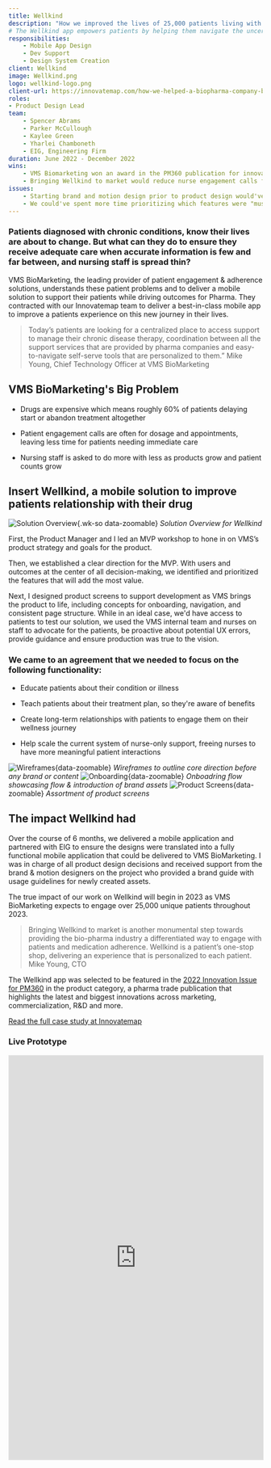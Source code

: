 ```yaml
---
title: Wellkind
description: "How we improved the lives of 25,000 patients living with chronic conditions"
# The Wellkind app empowers patients by helping them navigate the uncertainty of their treatment and supports better outcomes by providing the information and motivation needed to drive sustained behavior change.
responsibilities:
    - Mobile App Design
    - Dev Support
    - Design System Creation
client: Wellkind
image: Wellkind.png
logo: wellkind-logo.png
client-url: https://innovatemap.com/how-we-helped-a-biopharma-company-build-a-b2c-app-from-start-to-finish/
roles: 
- Product Design Lead
team: 
    - Spencer Abrams
    - Parker McCullough
    - Kaylee Green
    - Yharlei Chamboneth
    - EIG, Engineering Firm
duration: June 2022 - December 2022
wins: 
    - VMS Biomarketing won an award in the PM360 publication for innovation in the App Category
    - Bringing Wellkind to market would reduce nurse engagement calls for simple questions by ~20% in a year 
issues:
    - Starting brand and motion design prior to product design would've reduced the total time it took to get the product live  
    - We could've spent more time prioritizing which features were "must-have" for patients. Ultimately they just want the best care, the app shouldn't slow that down. 
---
```

<section>

### Patients diagnosed with chronic conditions, know their lives are about to change. But what can they do to ensure they receive adequate care when accurate information is few and far between, and nursing staff is spread thin?

VMS BioMarketing, the leading provider of patient engagement & adherence solutions, understands these patient problems and to deliver a mobile solution to support their patients while driving outcomes for Pharma. They contracted with our Innovatemap team to deliver a best-in-class mobile app to improve a patients experience on this new journey in their lives.
<!-- 
## I led product design efforts alongside the Innovatemap team to deliver:

- 25k patients successfully onboarded in year one

- A 15% reduction in nurse engagement calls for "simple" drug related questions -->
</section>

> Today’s patients are looking for a centralized place to access support to manage their chronic disease therapy, coordination between all the support services that are provided by pharma companies and easy-to-navigate self-serve tools that are personalized to them.”  Mike Young, Chief Technology Officer at VMS BioMarketing

<section>

## VMS BioMarketing's Big Problem

- Drugs are expensive which means roughly 60% of patients delaying start or abandon treatment altogether

- Patient engagement calls are often for dosage and appointments, leaving less time for patients needing immediate care

- Nursing staff is asked to do more with less as products grow and patient counts grow
</section>



<section>

## Insert Wellkind, a mobile solution to improve patients relationship with their drug
![Solution Overview](/assets/projects/wellkind/so.png){.wk-so data-zoomable}
*Solution Overview for Wellkind*

First, the Product Manager and I led an MVP workshop to hone in on VMS’s product strategy and goals for the product.

Then, we established a clear direction for the MVP. With users and outcomes at the center of all decision-making, we identified and prioritized the features that will add the most value. 

Next, I designed product screens to support development as VMS brings the product to life, including concepts for onboarding, navigation, and consistent page structure. While in an ideal case, we'd have access to patients to test our solution, we used the VMS internal team and nurses on staff to advocate for the patients, be proactive about potential UX errors, provide guidance and ensure production was true to the vision. 

### We came to an agreement that we needed to focus on the following functionality:

- Educate patients about their condition or illness

- Teach patients about their treatment plan, so they're aware of benefits

- Create long-term relationships with patients to engage them on their wellness journey

- Help scale the current system of nurse-only support, freeing nurses to have more meaningful patient interactions
</section>

![Wireframes](/assets/projects/wellkind/blockframes.png){data-zoomable}
*Wireframes to outline core direction before any brand or content*
![Onboarding](/assets/projects/wellkind/onboarding.gif){data-zoomable}
*Onboadring flow showcasing flow & introduction of brand assets*
![Product Screens](/assets/projects/wellkind/Product-Screens.png){data-zoomable}
*Assortment of product screens*
<section>

## The impact Wellkind had
Over the course of 6 months, we delivered a mobile application and partnered with EIG to ensure the designs were translated into a fully functional mobile application that could be delivered to VMS BioMarketing. I was in charge of all product design decisions and received support from the brand & motion designers on the project who provided a brand guide with usage guidelines for newly created assets. 

The true impact of our work on Wellkind will begin in 2023 as VMS BioMarketing expects to engage over 25,000 unique patients throughout 2023.

>Bringing Wellkind to market is another monumental step towards providing the bio-pharma industry a differentiated way to engage with patients and medication adherence. Wellkind is a patient’s one-stop shop, delivering an experience that is personalized to each patient. Mike Young, CTO

The Wellkind app was selected to be featured in the [2022 Innovation Issue for PM360](https://www.pm360online.com/pm360-2022-innovative-product-wellkind-from-vms-biomarketing/) in the product category, a pharma trade publication that highlights the latest and biggest innovations across marketing, commercialization, R&D and more.

<a class="button" href="{{ client-url }}" target="_blank">Read the full case study at Innovatemap</a>
</section>

<!-- ## The Wellkind Design System
In order to speed up development time to get the mobile app to market, I designed a simple design system that could be followed to extend the solutions past the initial design work. Additionally the creation of a base design system allows any future designers to pick up and reference similar patterns and standards which was a request of VMS Biomarketing.

This included:
- Tokenizing all type, color, and text styles for easy handoff between design & development

- Establishing standards for forms, modals, confirmation and interactions across the mobile app

- Working with EIG, development agency, to build out a system to help extend the project after our engagement alongside the VMS team
</section> -->
<section>

### Live Prototype
<iframe style="border: 1px solid rgba(0, 0, 0, 0.1);" width="100%" height="800px" src="https://www.figma.com/embed?embed_host=share&url=https%3A%2F%2Fwww.figma.com%2Fproto%2Fl0vp9RNpa1m4beIwrxW5FV%2F%25F0%259F%2592%258A-Wellkind---Mobile-App-(EIG-Hand-off)%3Fpage-id%3D54303%253A90879%26type%3Ddesign%26node-id%3D55997-195677%26viewport%3D1302%252C1829%252C0.19%26t%3D8CGVKJ1O8Q4MnD7o-1%26scaling%3Dscale-down%26starting-point-node-id%3D55997%253A195677%26mode%3Ddesign" allowfullscreen></iframe>
</section>